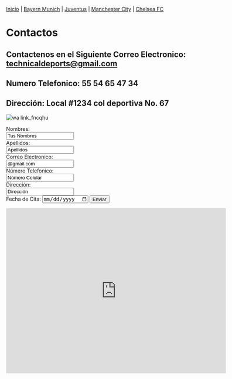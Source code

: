 [Inicio](./index.md) | [Bayern Munich](./Bayern.md) | [Juventus](./Juventus.md) | [Manchester City](./ManchesterCity.md) | [Chelsea FC](./Chelsea.md)


# Contactos
## Contactenos en el Siguiente Correo Electronico: technicaldeports@gmail.com
## Numero Telefonico: 55 54 65 47 34
## Dirección: Local #1234 col deportiva No. 67

![wa link_fncqhu](https://user-images.githubusercontent.com/99769731/158484897-29ae74af-dcf5-4f2c-b82d-4cedae88d76a.png)

<form action="https://formspree.io/f/mpzblvep" method="POST">
<label for="name">Nombres:</label><br>
<input type="text" id="name" name="name" value= "Tus Nombres"><br>
<label for="lname">Apellidos:</label><br>
<input type="text" id="lname" name="lname" value="Apellidos"><br>
  <label for="name">Correo Electronico:</label><br>
  <input type="email" id="lname" name="lname" value="@gmail.com"><br>
  <label for="name">Número Telefonico:</label><br>
  <input type="text" id="lname" name="lname" value="Número Celular"><br>
  <label for="name">Dirección:</label><br>
  <input type="text" id="lname" name="lname" value="Dirección"><br>
  <label for="birthday">Fecha de Cita:</label>
  <input type="date" id="birthday" name="birthday">
  <input type="submit" value="Enviar">
  </form>


<iframe src="https://www.google.com/maps/embed?pb=!1m18!1m12!1m3!1d3762.761237455825!2d-99.0703770850905!3d19.422719546029434!2m3!1f0!2f0!3f0!3m2!1i1024!2i768!4f13.1!3m3!1m2!1s0x85d1fc6f81302925%3A0x7dc084d40095b908!2sCentro%20de%20Estudios%20Tecnol%C3%B3gicos%20Industrial%20y%20de%20Servicios%20(CETis%2032)!5e0!3m2!1ses!2smx!4v1648764932660!5m2!1ses!2smx" width="600" height="450" style="border:0;" allowfullscreen="" loading="lazy" referrerpolicy="no-referrer-when-downgrade"></iframe>
